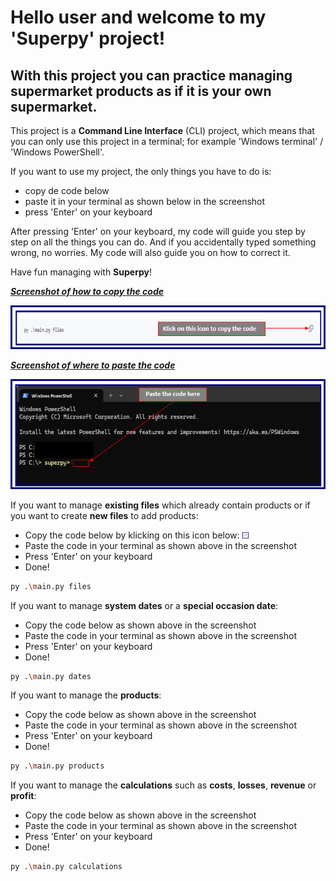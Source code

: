 # Hello user and welcome to my 'Superpy' project!

## With this project you can practice managing supermarket products as if it is your own supermarket.



This project is a **Command Line Interface** (CLI) project, which means that you can only use this project in a terminal; for example 'Windows terminal' / 'Windows PowerShell'.

If you want to use my project, the only things you have to do is:

* copy de code below
* paste it in your terminal as shown below in the screenshot
* press 'Enter' on your keyboard


After pressing 'Enter' on your keyboard, my code will guide you step by step on all the things you can do. And if you accidentally typed something wrong, no worries. My code will also guide you on how to correct it.

Have fun managing with **Superpy**!


***<ins>Screenshot of how to copy the code</ins>***

![Screenshot example of how to copy the code](image.png)



***<ins>Screenshot of where to paste the code</ins>***

![Screenshot example of where to paste the code](image-1.png)



If you want to manage **existing files** which already contain products or if you want to create **new files** to add products:
<!-- * Copy the code below by klicking on this icon below: ![copy icon](image-2.png) -->
* Copy the code below by klicking on this icon below: <img src="/superpy/image-2.png" alt="copy icon" width="10" height="10">
* Paste the code in your terminal as shown above in the screenshot
* Press 'Enter' on your keyboard
* Done!


```sh
py .\main.py files
```



If you want to manage **system dates** or a **special occasion date**:
* Copy the code below as shown above in the screenshot
* Paste the code in your terminal as shown above in the screenshot
* Press 'Enter' on your keyboard
* Done!

```sh
py .\main.py dates
```



If you want to manage the **products**:
* Copy the code below as shown above in the screenshot
* Paste the code in your terminal as shown above in the screenshot
* Press 'Enter' on your keyboard
* Done!

```sh
py .\main.py products
```



If you want to manage the **calculations** such as **costs**, **losses**, **revenue** or **profit**:
* Copy the code below as shown above in the screenshot
* Paste the code in your terminal as shown above in the screenshot
* Press 'Enter' on your keyboard
* Done!

```sh
py .\main.py calculations
```
